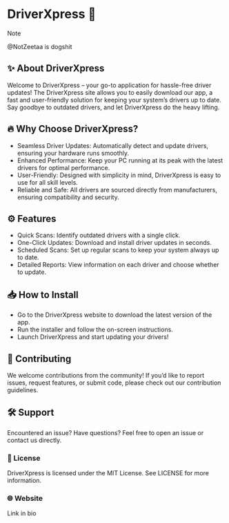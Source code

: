 # **DriverXpress 🚀**
> [!NOTE]
> @NotZeetaa is dogshit

 ## ✨ About DriverXpress
Welcome to DriverXpress – your go-to application for hassle-free driver updates! The DriverXpress site allows you to easily download our app, a fast and user-friendly solution for keeping your system’s drivers up to date. Say goodbye to outdated drivers, and let DriverXpress do the heavy lifting.

## 🔥 Why Choose DriverXpress?
* Seamless Driver Updates: Automatically detect and update drivers, ensuring your hardware runs smoothly.
* Enhanced Performance: Keep your PC running at its peak with the latest drivers for optimal performance.
* User-Friendly: Designed with simplicity in mind, DriverXpress is easy to use for all skill levels.
* Reliable and Safe: All drivers are sourced directly from manufacturers, ensuring compatibility and security.

## ⚙️ Features
* Quick Scans: Identify outdated drivers with a single click.
* One-Click Updates: Download and install driver updates in seconds.
* Scheduled Scans: Set up regular scans to keep your system always up to date.
* Detailed Reports: View information on each driver and choose whether to update.

## 📥 How to Install
* Go to the DriverXpress website to download the latest version of the app.
* Run the installer and follow the on-screen instructions.
* Launch DriverXpress and start updating your drivers!

## 🤝 Contributing
We welcome contributions from the community! If you’d like to report issues, request features, or submit code, please check out our contribution guidelines.

## 🛠️ Support
Encountered an issue? Have questions? Feel free to open an issue or contact us directly.

### 📜 License
DriverXpress is licensed under the MIT License. See LICENSE for more information.

### 🌐 Website
Link in bio
